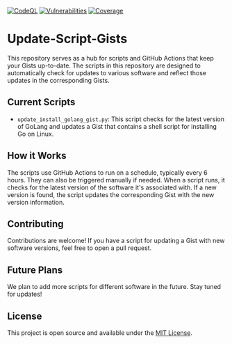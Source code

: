 [![CodeQL](https://github.com/jame-developer/update-script-gists/actions/workflows/codeql.yml/badge.svg)](https://github.com/jame-developer/update-script-gists/actions/workflows/codeql.yml) 
[![Vulnerabilities](https://sonarcloud.io/api/project_badges/measure?project=jame-developer_update-script-gists&metric=vulnerabilities)](https://sonarcloud.io/summary/new_code?id=jame-developer_update-script-gists) 
[![Coverage](https://sonarcloud.io/api/project_badges/measure?project=jame-developer_update-script-gists&metric=coverage)](https://sonarcloud.io/summary/new_code?id=jame-developer_update-script-gists)


# Update-Script-Gists

This repository serves as a hub for scripts and GitHub Actions that keep your Gists up-to-date. The scripts in this repository are designed to automatically check for updates to various software and reflect those updates in the corresponding Gists.

## Current Scripts

- `update_install_golang_gist.py`: This script checks for the latest version of GoLang and updates a Gist that contains a shell script for installing Go on Linux.

## How it Works

The scripts use GitHub Actions to run on a schedule, typically every 6 hours. They can also be triggered manually if needed. When a script runs, it checks for the latest version of the software it's associated with. If a new version is found, the script updates the corresponding Gist with the new version information.

## Contributing

Contributions are welcome! If you have a script for updating a Gist with new software versions, feel free to open a pull request.

## Future Plans

We plan to add more scripts for different software in the future. Stay tuned for updates!

## License

This project is open source and available under the [MIT License](LICENSE).
